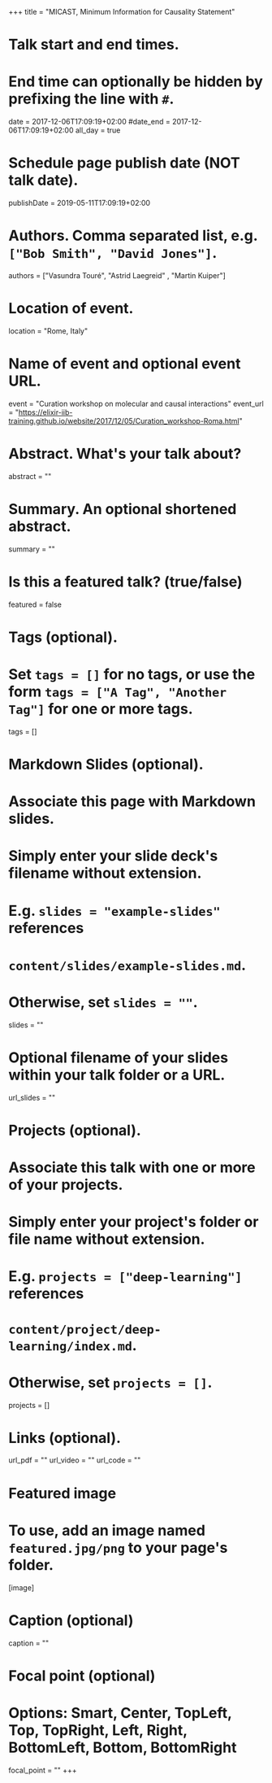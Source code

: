 +++
title = "MICAST, Minimum Information for Causality Statement"

# Talk start and end times.
#   End time can optionally be hidden by prefixing the line with `#`.
date = 2017-12-06T17:09:19+02:00
#date_end = 2017-12-06T17:09:19+02:00
all_day = true

# Schedule page publish date (NOT talk date).
publishDate = 2019-05-11T17:09:19+02:00

# Authors. Comma separated list, e.g. `["Bob Smith", "David Jones"]`.
authors = ["Vasundra Touré", "Astrid Laegreid" , "Martin Kuiper"]

# Location of event.
location = "Rome, Italy"

# Name of event and optional event URL.
event = "Curation workshop on molecular and causal interactions"
event_url = "https://elixir-iib-training.github.io/website/2017/12/05/Curation_workshop-Roma.html"

# Abstract. What's your talk about?
abstract = ""

# Summary. An optional shortened abstract.
summary = ""

# Is this a featured talk? (true/false)
featured = false

# Tags (optional).
#   Set `tags = []` for no tags, or use the form `tags = ["A Tag", "Another Tag"]` for one or more tags.
tags = []

# Markdown Slides (optional).
#   Associate this page with Markdown slides.
#   Simply enter your slide deck's filename without extension.
#   E.g. `slides = "example-slides"` references 
#   `content/slides/example-slides.md`.
#   Otherwise, set `slides = ""`.
slides = ""

# Optional filename of your slides within your talk folder or a URL.
url_slides = ""

# Projects (optional).
#   Associate this talk with one or more of your projects.
#   Simply enter your project's folder or file name without extension.
#   E.g. `projects = ["deep-learning"]` references 
#   `content/project/deep-learning/index.md`.
#   Otherwise, set `projects = []`.
projects = []

# Links (optional).
url_pdf = ""
url_video = ""
url_code = ""

# Featured image
# To use, add an image named `featured.jpg/png` to your page's folder. 
[image]
  # Caption (optional)
  caption = ""

  # Focal point (optional)
  # Options: Smart, Center, TopLeft, Top, TopRight, Left, Right, BottomLeft, Bottom, BottomRight
  focal_point = ""
+++
